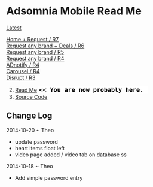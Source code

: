 Adsomnia Mobile Read Me
===
[Latest]( http://adsomnia.github.io/mobile/latest/index.html ) 

[Home + Request / R7]( http://adsomnia.github.io/mobile/r/index.html )  
[Request any brand + Deals / R6]( http://adsomnia.github.io/mobile/r6/request7-any-brand.html )  
[Request any brand / R5]( http://adsomnia.github.io/mobile/r5-database/request-any-brand.html )  
[Request any brand / R4]( http://adsomnia.github.io/mobile/r4-owl/request-any-brand.html )  
[ADnotify / R4]( http://adsomnia.github.io/mobile/r4-owl/adnotify.html )  
[Carousel / R4]( http://adsomnia.github.io/mobile/r4-owl/images.html )  
[Disrupt / R3]( http://adsomnia.github.io/mobile/r3/video-test.html ) 



2. [Read Me]( http://adsomnia.github.io/mobile/ "view the files as apps." ) <input value="<< You are now probably here." size=28 style="font:bold 12pt monospace;border-width:0;" >   
3. [Source Code]( https://github.com/adsomnia/adsomnia.github.io/tree/master/mobile "View the files as source code." ) <scan style=display:none ><< You are now probably here.</scan>  


## Change Log

2014-10-20 ~ Theo

* update password
* heart items float left
* video page added / video tab on database ss

2014-10-18 ~ Theo

* Add simple password entry